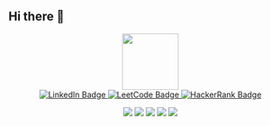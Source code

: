 ## Hi there 👋

<!--
**Fahimjh/Fahimjh** is a ✨ _special_ ✨ repository because its `README.md` (this file) appears on your GitHub profile.

Here are some ideas to get you started:

- 🔭 I’m currently working on ...
- 🌱 I’m currently learning ...
- 👯 I’m looking to collaborate on ...
- 🤔 I’m looking for help with ...
- 💬 Ask me about ...
- 📫 How to reach me: ...
- 😄 Pronouns: ...
- ⚡ Fun fact: ...
-->
<div id="header" align="center">
  <img src="https://media1.giphy.com/media/v1.Y2lkPTc5MGI3NjExaXhnaDMyeGt0ZG1saGI0MW1ia3kwOG1sbGdlZjUxcmRkdDgwYW01ZSZlcD12MV9pbnRlcm5hbF9naWZfYnlfaWQmY3Q9cw/3kPDmoWdBpQPNhCnUG/giphy.gif" width="100"/>

   <div id="badges">
      <a href="https://www.linkedin.com/in/fahimjh085001/">
        <img src="https://img.shields.io/badge/LinkedIn-blue?style=for-the-badge&logo=linkedin&logoColor=white" alt="LinkedIn Badge"/>
      </a>
      <a href="https://leetcode.com/u/fahimjh/">
        <img src="https://img.shields.io/badge/LeetCode-gray?style=for-the-badge&logo=LeetCode" alt="LeetCode Badge"/>
      </a>
     <a href="https://www.hackerrank.com/profile/fahimjh001">
        <img src="https://upload.wikimedia.org/wikipedia/commons/4/40/HackerRank_Icon-1000px.png?style=for-the-badge&logo=HackerRank" alt="HackerRank Badge"/>
      </a>
  </div>

![](http://github-profile-summary-cards.vercel.app/api/cards/profile-details?username=Fahimjh&theme=vision_friendly_dark)
![](http://github-profile-summary-cards.vercel.app/api/cards/repos-per-language?username=Fahimjh&theme=vision_friendly_dark)
![](http://github-profile-summary-cards.vercel.app/api/cards/most-commit-language?username=Fahimjh&theme=vision_friendly_dark)
![](http://github-profile-summary-cards.vercel.app/api/cards/stats?username=Fahimjh&theme=vision_friendly_dark)
![](http://github-profile-summary-cards.vercel.app/api/cards/productive-time?username=Fahimjh&theme=vision_friendly_dark&utcOffset=8)
